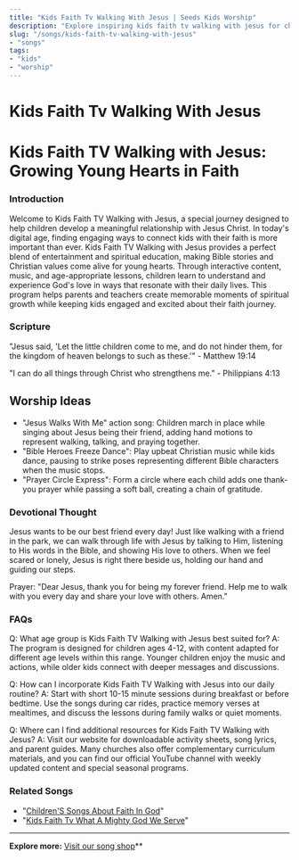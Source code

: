 ```yaml
---
title: "Kids Faith Tv Walking With Jesus | Seeds Kids Worship"
description: "Explore inspiring kids faith tv walking with jesus for children's worship and faith development. Biblical music resources for families and ministry."
slug: "/songs/kids-faith-tv-walking-with-jesus"
- "songs"
tags:
- "kids"
- "worship"
---
```


# Kids Faith Tv Walking With Jesus

# Kids Faith TV Walking with Jesus: Growing Young Hearts in Faith

### Introduction
Welcome to Kids Faith TV Walking with Jesus, a special journey designed to help children develop a meaningful relationship with Jesus Christ. In today's digital age, finding engaging ways to connect kids with their faith is more important than ever. Kids Faith TV Walking with Jesus provides a perfect blend of entertainment and spiritual education, making Bible stories and Christian values come alive for young hearts. Through interactive content, music, and age-appropriate lessons, children learn to understand and experience God's love in ways that resonate with their daily lives. This program helps parents and teachers create memorable moments of spiritual growth while keeping kids engaged and excited about their faith journey.

### Scripture
"Jesus said, 'Let the little children come to me, and do not hinder them, for the kingdom of heaven belongs to such as these.'" - Matthew 19:14

"I can do all things through Christ who strengthens me." - Philippians 4:13

## Worship Ideas
- "Jesus Walks With Me" action song: Children march in place while singing about Jesus being their friend, adding hand motions to represent walking, talking, and praying together.
- "Bible Heroes Freeze Dance": Play upbeat Christian music while kids dance, pausing to strike poses representing different Bible characters when the music stops.
- "Prayer Circle Express": Form a circle where each child adds one thank-you prayer while passing a soft ball, creating a chain of gratitude.

### Devotional Thought
Jesus wants to be our best friend every day! Just like walking with a friend in the park, we can walk through life with Jesus by talking to Him, listening to His words in the Bible, and showing His love to others. When we feel scared or lonely, Jesus is right there beside us, holding our hand and guiding our steps.

Prayer: "Dear Jesus, thank you for being my forever friend. Help me to walk with you every day and share your love with others. Amen."

### FAQs
Q: What age group is Kids Faith TV Walking with Jesus best suited for?
A: The program is designed for children ages 4-12, with content adapted for different age levels within this range. Younger children enjoy the music and actions, while older kids connect with deeper messages and discussions.

Q: How can I incorporate Kids Faith TV Walking with Jesus into our daily routine?
A: Start with short 10-15 minute sessions during breakfast or before bedtime. Use the songs during car rides, practice memory verses at mealtimes, and discuss the lessons during family walks or quiet moments.

Q: Where can I find additional resources for Kids Faith TV Walking with Jesus?
A: Visit our website for downloadable activity sheets, song lyrics, and parent guides. Many churches also offer complementary curriculum materials, and you can find our official YouTube channel with weekly updated content and special seasonal programs.

### Related Songs

- "[Children'S Songs About Faith In God](/songs/children-s-songs-about-faith-in-god/)"
- "[Kids Faith Tv What A Mighty God We Serve](/songs/kids-faith-tv-what-a-mighty-god-we-serve/)"

---

**Explore more:** [Visit our song shop](https://seedskidsworship.com/shop)**

<!-- Schema Markup -->
<script type="application/ld+json">
{
  "@context": "https://schema.org",
  "@type": "MusicRecording",
  "name": "Kids Faith Tv Walking With Jesus",
  "byArtist": {
    "@type": "MusicGroup",
    "name": "Seeds Kids Worship"
  },
  "isFamilyFriendly": true,
  "url": "https://seedskidsworship.com/songs/kids-faith-tv-walking-with-jesus/"
}
</script>